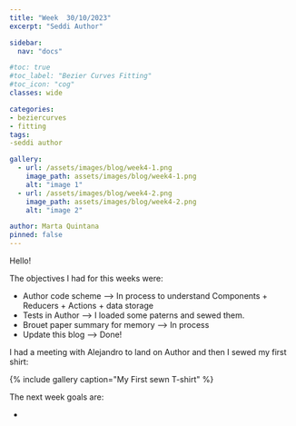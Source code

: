 ```yaml
---
title: "Week  30/10/2023"
excerpt: "Seddi Author"

sidebar:
  nav: "docs"

#toc: true
#toc_label: "Bezier Curves Fitting"
#toc_icon: "cog"
classes: wide

categories:
- beziercurves
- fitting
tags:
-seddi author

gallery:
  - url: /assets/images/blog/week4-1.png
    image_path: assets/images/blog/week4-1.png
    alt: "image 1"
  - url: /assets/images/blog/week4-2.png
    image_path: assets/images/blog/week4-2.png
    alt: "image 2"

author: Marta Quintana
pinned: false
---
```

Hello!

The objectives I had for this weeks were:
- Author code scheme --> In process to understand Components + Reducers + Actions + data storage
- Tests in Author --> I loaded some paterns and sewed them.
- Brouet paper summary for memory --> In process
- Update this blog --> Done!

I had a meeting with Alejandro to land on Author and then I sewed my first shirt:

{% include gallery caption="My First sewn T-shirt" %}



The next week goals are:

- 






